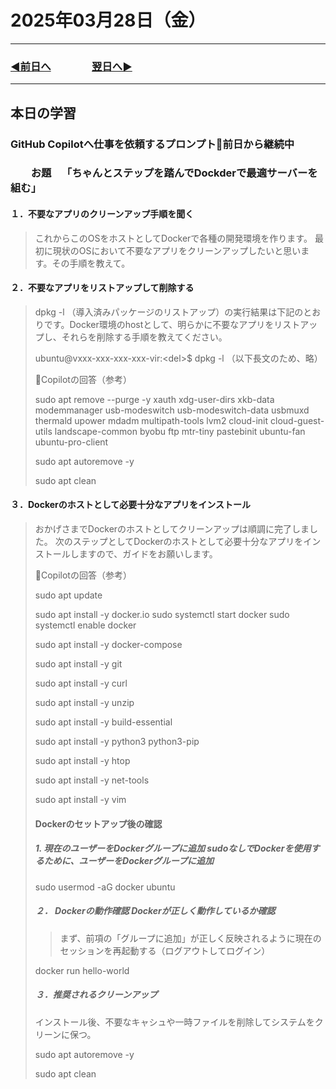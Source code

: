 # 2025年03月28日（金）

---

### [◀️前日へ](https://github.com/yuasys/chatty-journal/blob/main/2025/03/2025-03-27.md)&emsp;&emsp;&emsp;&emsp;[翌日へ▶️](https://github.com/yuasys/chatty-journal/blob/main/2025/03/2025-03-29.md)

---

## 本日の学習

### GitHub Copilotへ仕事を依頼するプロンプト📌前日から継続中

### &emsp;&emsp;お題&emsp;「ちゃんとステップを踏んでDockderで最適サーバーを組む」

#### １．不要なアプリのクリーンアップ手順を聞く

> これからこのOSをホストとしてDockerで各種の開発環境を作ります。 最初に現状のOSにおいて不要なアプリをクリーンアップしたいと思います。その手順を教えて。

#### ２．不要なアプリをリストアップして削除する  

> dpkg -l （導入済みパッケージのリストアップ）の実行結果は下記のとおりです。Docker環境のhostとして、明らかに不要なアプリをリストアップし、それらを削除する手順を教えてください。
> 
> ubuntu@vxxx-xxx-xxx-xxx-vir:\<del\>$ dpkg -l  （以下長文のため、略）
>
> 📌Copilotの回答（参考）
> 
> sudo apt remove --purge -y xauth xdg-user-dirs xkb-data modemmanager usb-modeswitch usb-modeswitch-data usbmuxd thermald upower mdadm multipath-tools lvm2 cloud-init cloud-guest-utils landscape-common byobu ftp mtr-tiny pastebinit ubuntu-fan ubuntu-pro-client
>
> sudo apt autoremove -y
>
> sudo apt clean
> 

#### ３．Dockerのホストとして必要十分なアプリをインストール

> おかげさまでDockerのホストとしてクリーンアップは順調に完了しました。 次のステップとしてDockerのホストとして必要十分なアプリをインストールしますので、ガイドをお願いします。
>
> 📌Copilotの回答（参考）
>
> sudo apt update
>
> sudo apt install -y docker.io
> sudo systemctl start docker
> sudo systemctl enable docker
>
> sudo apt install -y docker-compose
>
> sudo apt install -y git
> 
> sudo apt install -y curl
> 
> sudo apt install -y unzip
> 
> sudo apt install -y build-essential
> 
> sudo apt install -y python3 python3-pip
> 
> sudo apt install -y htop
> 
> sudo apt install -y net-tools
> 
> sudo apt install -y vim
>
> #### Dockerのセットアップ後の確認
> ##### 1. 現在のユーザーをDockerグループに追加 sudoなしでDockerを使用するために、ユーザーをDockerグループに追加
>
> sudo usermod -aG docker ubuntu
>
> ##### ２． Dockerの動作確認 Dockerが正しく動作しているか確認
> > まず、前項の「グループに追加」が正しく反映されるように現在のセッションを再起動する（ログアウトしてログイン）
> 
> docker run hello-world
> 
> ##### ３．推奨されるクリーンアップ
> インストール後、不要なキャシュや一時ファイルを削除してシステムをクリーンに保つ。
>
> sudo apt autoremove -y
> 
> sudo apt clean


